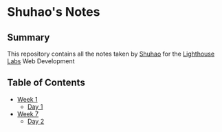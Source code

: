 # Shuhao's Notes

## Summary
This repository contains all the notes taken by [Shuhao](https://github.com/ShuhaoZQGG) for the [Lighthouse Labs](https://www.lighthouselabs.ca/) Web Development 

## Table of Contents
* [Week 1](https://github.com/ShuhaoZQGG/lighthouse-web-notes/tree/master/Week_1)
  * [Day 1](https://github.com/ShuhaoZQGG/lighthouse-web-notes/tree/master/Week_1/Day_1)
* [Week 7](https://github.com/ShuhaoZQGG/lighthouse-web-notes/tree/master/Week_7)
  * [Day 2](https://github.com/ShuhaoZQGG/lighthouse-web-notes/tree/master/Week_7/Day_2)
